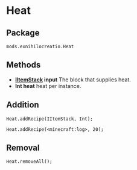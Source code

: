 # Heat

## Package

`mods.exnihilocreatio.Heat`

## Methods

- **[IItemStack](/Vanilla/Items/IItemStack/) input** The block that supplies heat.
- **Int heat** heat per instance.

## Addition

```zenscript
Heat.addRecipe(IItemStack, Int);

Heat.addRecipe(<minecraft:log>, 20);
```

## Removal 

```zenscript
Heat.removeAll();
```
